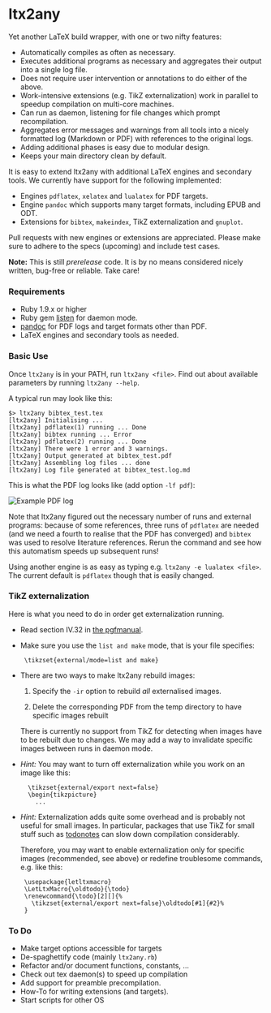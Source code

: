 ltx2any
=======

Yet another LaTeX build wrapper, with one or two nifty features:

 * Automatically compiles as often as necessary.
 * Executes additional programs as necessary and aggregates their output into
   a single log file.
 * Does not require user intervention or annotations to do either of the above.
 * Work-intensive extensions (e.g. TikZ externalization) work in parallel to
   speedup compilation on multi-core machines.
 * Can run as daemon, listening for file changes which prompt recompilation.
 * Aggregates error messages and warnings from all tools into a nicely formatted 
   log (Markdown or PDF) with references to the original logs.
 * Adding additional phases is easy due to modular design.
 * Keeps your main directory clean by default.
 
It is easy to extend ltx2any with additional LaTeX engines and secondary tools.
We currently have support for the following implemented:

 * Engines `pdflatex`, `xelatex` and `lualatex` for PDF targets.
 * Engine `pandoc` which supports many target formats, including EPUB and ODT.
 * Extensions for `bibtex`, `makeindex`, TikZ externalization and `gnuplot`.
 
Pull requests with new engines or extensions are appreciated. Please make sure
to adhere to the specs (upcoming) and include test cases.

**Note:** This is still *prerelease* code. It is by no means considered nicely written, 
bug-free or reliable. Take care!

### Requirements ###

 * Ruby 1.9.x or higher
 * Ruby gem [listen](https://github.com/guard/listen) for daemon mode.
 * [pandoc](https://github.com/jgm/pandoc) for PDF logs and target formats other than PDF.
 * LaTeX engines and secondary tools as needed.

### Basic Use ###

Once `ltx2any` is in your PATH, run `ltx2any <file>`. Find out about available parameters by running `ltx2any --help`.

A typical run may look like this:

```
$> ltx2any bibtex_test.tex 
[ltx2any] Initialising ...
[ltx2any] pdflatex(1) running ... Done
[ltx2any] bibtex running ... Error
[ltx2any] pdflatex(2) running ... Done
[ltx2any] There were 1 error and 3 warnings.
[ltx2any] Output generated at bibtex_test.pdf
[ltx2any] Assembling log files ... done
[ltx2any] Log file generated at bibtex_test.log.md
```

This is what the PDF log looks like (add option `-lf pdf`):

![Example PDF log](https://f.cloud.github.com/assets/1488534/937836/3e58c1e4-00ec-11e3-961c-9166c9c8d3c2.png)

Note that ltx2any figured out the necessary number of runs and external programs: 
because of some references, three runs of `pdflatex` are needed (and we 
need a fourth to realise that the PDF has converged) and `bibtex` was
used to resolve literature references.
Rerun the command and see how this automatism speeds up subsequent runs!

Using another engine is as easy as typing e.g. `ltx2any -e lualatex <file>`. The
current default is `pdflatex` though that is easily changed.

### TikZ externalization ###

Here is what you need to do in order get externalization running.

 * Read section IV.32 in [the pgfmanual](http://mirrors.ctan.org/graphics/pgf/base/doc/generic/pgf/pgfmanual.pdf).
 * Make sure you use the `list and make` mode, that is your file specifies:
 
        \tikzset{external/mode=list and make}
        
 * There are two ways to make ltx2any rebuild images:

     1. Specify the `-ir` option to rebuild *all* externalised images.
     
     2. Delete the corresponding PDF from the temp directory to have specific
      images rebuilt
      
   There is currently no support from TikZ for detecting when images have to be
   rebuilt due to changes. We may add a way to invalidate specific images between
   runs in daemon mode.
     
 * *Hint:* You may want to turn off externalization while you work on an image 
    like this:
    
         \tikzset{external/export next=false}
         \begin{tikzpicture}
           ...
         
 * *Hint:* Externalization adds quite some overhead and is probably not useful
    for small images. In particular, packages that use TikZ for small stuff
    such as [todonotes](http://ctan.org/pkg/todonotes) can slow down compilation
    considerably.
    
    Therefore, you may want to enable externalization only for specific images
    (recommended, see above) or redefine troublesome commands, e.g. like this:
    
        \usepackage{letltxmacro}
        \LetLtxMacro{\oldtodo}{\todo}
        \renewcommand{\todo}[2][]{%
          \tikzset{external/export next=false}\oldtodo[#1]{#2}%
        }

### To Do ###
 
 * Make target options accessible for targets
 * De-spaghettify code (mainly `ltx2any.rb`)
 * Refactor and/or document functions, constants, ...
 * Check out tex daemon(s) to speed up compilation
 * Add support for preamble precompilation.
 * How-To for writing extensions (and targets).
 * Start scripts for other OS
